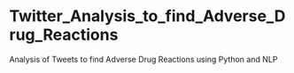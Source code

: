 # Twitter_Analysis_to_find_Adverse_Drug_Reactions
Analysis of Tweets to find Adverse Drug Reactions using Python and NLP
